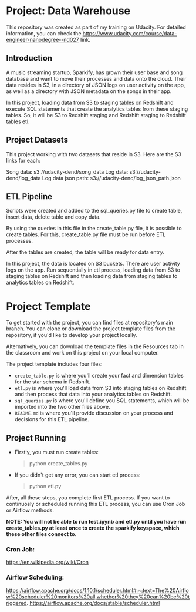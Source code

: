 # Project: Data Warehouse
This repository was created as part of my training on Udacity. For detailed information, you can check the https://www.udacity.com/course/data-engineer-nanodegree--nd027 link.

## Introduction
A music streaming startup, Sparkify, has grown their user base and song database and want to move their processes and data onto the cloud. Their data resides in S3, in a directory of JSON logs on user activity on the app, as well as a directory with JSON metadata on the songs in their app.

In this project, loading data from S3 to staging tables on Redshift and execute SQL statements that create the analytics tables from these staging tables. So, it will be S3 to Redshift staging and Redshift staging to Redshift tables etl. 

## Project Datasets
This project working with two datasets that reside in S3. Here are the S3 links for each:

Song data: s3://udacity-dend/song_data
Log data: s3://udacity-dend/log_data
Log data json path: s3://udacity-dend/log_json_path.json

## ETL Pipeline
Scripts were created and added to the sql_queries.py file to create table, insert data, delete table and copy data.

By using the queries in this file in the create_table.py file, it is possible to create tables. For this, create_table.py file must be run before ETL processes. 

After the tables are created, the table will be ready for data entry. 

In this project, the data is located on S3 buckets. There are user activity logs on the app. Run sequentially in etl process, loading data from S3 to staging tables on Redshift and then loading data from staging tables to analytics tables on Redshift.


# Project Template
To get started with the project, you can find files at repository's main branch. You can clone or download the project template files from the repository, if you'd like to develop your project locally.

Alternatively, you can download the template files in the Resources tab in the classroom and work on this project on your local computer.

The project template includes four files:

  * `create_table.py` is where you'll create your fact and dimension tables for the star schema in Redshift.
  * `etl.py` is where you'll load data from S3 into staging tables on Redshift and then process that data into your analytics tables on Redshift.
  * `sql_queries.py` is where you'll define you SQL statements, which will be imported into the two other files above.
  * `README.md` is where you'll provide discussion on your process and decisions for this ETL pipeline.


## Project Running
* Firstly, you must run create tables:
  > python create_tables.py

* If you didn't get any error, you can start etl process:
  > python etl.py

After, all these steps, you complete first ETL process. If you want to continuosly or scheduled running this ETL process, you can use Cron Job or Airflow methods. 

**NOTE: You will not be able to run test.ipynb and etl.py until you have run create_tables.py at least once to create the sparkify keyspace, which these other files connect to.**


### Cron Job:
https://en.wikipedia.org/wiki/Cron

### Airflow Scheduling:
https://airflow.apache.org/docs/1.10.1/scheduler.html#:~:text=The%20Airflow%20scheduler%20monitors%20all,whether%20they%20can%20be%20triggered.
https://airflow.apache.org/docs/stable/scheduler.html

 

